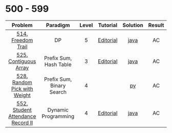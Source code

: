 # 500 - 599

|                                             Problem                                              |         Paradigm          | Level |                                      Tutorial                                      |                    Solution                     | Result |
| :----------------------------------------------------------------------------------------------: | :-----------------------: | :---: | :--------------------------------------------------------------------------------: | :---------------------------------------------: | :----: |
|                [514. Freedom Trail](https://leetcode.com/problems/freedom-trail/)                |            DP             |   5   |        [Editorial](https://leetcode.com/problems/freedom-trail/editorial/)         |        [java](./514_Freedom_Trail.java)         |   AC   |
|             [525. Contiguous Array](https://leetcode.com/problems/contiguous-array/)             |  Prefix Sum, Hash Table   |   3   |       [Editorial](https://leetcode.com/problems/contiguous-array/editorial/)       |       [java](./525_Contiguous_Array.java)       |   AC   |
|      [528. Random Pick with Weight](https://leetcode.com/problems/random-pick-with-weight/)      | Prefix Sum, Binary Search |   4   |                                                                                    |     [py](./528_Random_Pick_with_Weight.py)      |   AC   |
| [552. Student Attendance Record II](https://leetcode.com/problems/student-attendance-record-ii/) |    Dynamic Programming    |   4   | [Editorial](https://leetcode.com/problems/student-attendance-record-ii/editorial/) | [java](./552_Student_Attendance_Record_II.java) |   AC   |
